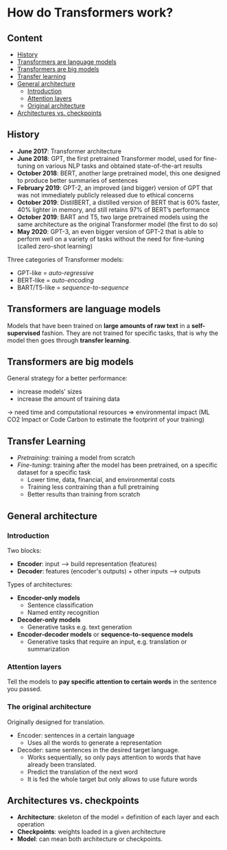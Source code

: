 # How do Transformers work?

## Content

- [History](#history)
- [Transformers are language models](#transformers-are-language-models)
- [Transformers are big models](#transformers-are-big-models)
- [Transfer learning](#transfer-learning)
- [General architecture](#general-architecture)
    - [Introduction](#introduction)
    - [Attention layers](#attention-layers)
    - [Original architecture](#the-original-architecture)
- [Architectures vs. checkpoints](#architectures-vs-checkpoints)

## History

- **June 2017**: Transformer architecture
- **June 2018**: GPT, the first pretrained Transformer model, used for fine-tuning on various NLP tasks and obtained state-of-the-art results
- **October 2018**: BERT, another large pretrained model, this one designed to produce better summaries of sentences
- **February 2019**: GPT-2, an improved (and bigger) version of GPT that was not immediately publicly released due to ethical concerns
- **October 2019**: DistilBERT, a distilled version of BERT that is 60% faster, 40% lighter in memory, and still retains 97% of BERT’s performance
- **October 2019**: BART and T5, two large pretrained models using the same architecture as the original Transformer model (the first to do so)
- **May 2020**: GPT-3, an even bigger version of GPT-2 that is able to perform well on a variety of tasks without the need for fine-tuning (called zero-shot learning)

Three categories of Transformer models:
- GPT-like = *auto-regressive*
- BERT-like = *auto-encoding*
- BART/T5-like = *sequence-to-sequence*

## Transformers are language models

Models that have been trained on **large amounts of raw text** in a **self-supervised** fashion. They are not trained for specific tasks, that is why the model then goes through **transfer learning**.

## Transformers are big models

General strategy for a better performance: 
- increase models' sizes
- increase the amount of training data

-> need time and computational resources
=> environmental impact (ML CO2 Impact or Code Carbon to estimate the footprint of your training)

## Transfer Learning

- *Pretraining*: training a model from scratch
- *Fine-tuning*: training after the model has been pretrained, on a specific dataset for a specific task
    + Lower time, data, financial, and environmental costs
    + Training less contraining than a full pretraining
    + Better results than training from scratch

## General architecture

### Introduction

Two blocks:
- **Encoder**: input --> build representation (features)
- **Decoder**: features (encoder's outputs) + other inputs --> outputs

Types of architectures:
- **Encoder-only models**
    - Sentence classification
    - Named entity recognition
- **Decoder-only models**
    - Generative tasks e.g. text generation
- **Encoder-decoder models** or **sequence-to-sequence models**
    - Generative tasks that require an input, e.g. translation or summarization

### Attention layers

Tell the models to **pay specific attention to certain words** in the sentence you passed.

### The original architecture

Originally designed for translation. 

- Encoder: sentences in a certain language
    - Uses all the words to generate a representation
- Decoder: same sentences in the desired target language. 
    - Works sequentially, so only pays attention to words that have already been translated.
    - Predict the translation of the next word
    - It is fed the whole target but only allows to use future words

## Architectures vs. checkpoints

- **Architecture**: skeleton of the model = definition of each layer and each operation
- **Checkpoints**: weights loaded in a given architecture
- **Model**: can mean both architecture or checkpoints.